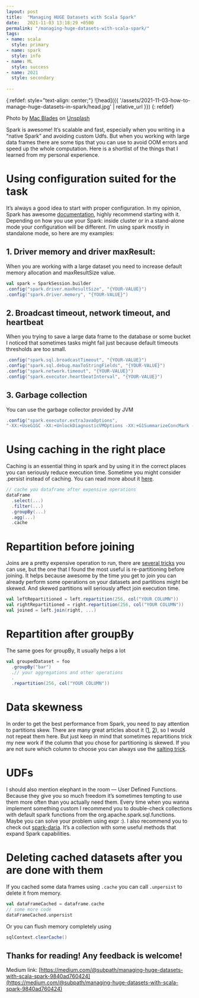```yaml
---
layout: post
title:  "Managing HUGE Datasets with Scala Spark"
date:   2021-11-03 13:18:29 +0500
permalink: "/managing-huge-datasets-with-scala-spark/"
tags:
- name: scala
  style: primary
- name: spark
  style: info
- name: ML
  style: success
- name: 2021
  style: secondary
    
---
```

{:refdef: style="text-align: center;"}
![head]({{ '/assets/2021-11-03-how-to-manage-huge-datasets-in-spark/head.jpg' | relative_url }})
{: refdef}

Photo by <a href="https://unsplash.com/@macblades?utm_source=unsplash&utm_medium=referral&utm_content=creditCopyText">Mac Blades</a> on <a href="https://unsplash.com/?utm_source=unsplash&utm_medium=referral&utm_content=creditCopyText">Unsplash</a>


Spark is awesome! It’s scalable and fast, especially when you writing in a “native Spark” and avoiding custom Udfs. But when you working with large data frames there are some tips that you can use to avoid OOM errors and speed up the whole computation.
Here is a shortlist of the things that I learned from my personal experience.

# Using configuration suited for the task
It’s always a good idea to start with proper configuration.
In my opinion, Spark has awesome [documentation](https://spark.apache.org/docs/latest/configuration.html), highly recommend starting with it.
Depending on how you use your Spark: inside cluster or in a stand-alone mode your configuration will be different. I’m using spark mostly in standalone mode, so here are my examples:

## 1. Driver memory and driver maxResult:
When you are working with a large dataset you need to increase default memory allocation and maxResultSize value.
```scala
val spark = SparkSession.builder
.config("spark.driver.maxResultSize", "{YOUR-VALUE}")
.config("spark.driver.memory", "{YOUR-VALUE}")
```

## 2. Broadcast timeout, network timeout, and heartbeat
When you trying to save a large data frame to the database or some bucket I noticed that sometimes tasks might fail just because default timeouts thresholds are too small.

```scala
.config("spark.sql.broadcastTimeout", "{YOUR-VALUE}")
.config("spark.sql.debug.maxToStringFields", "{YOUR-VALUE}")
.config("spark.network.timeout", "{YOUR-VALUE}")
.config("spark.executor.heartbeatInterval", "{YOUR-VALUE}")
```

## 3. Garbage collection
You can use the garbage collector provided by JVM
```scala
.config("spark.executor.extraJavaOptions",
"-XX:+UseG1GC -XX:+UnlockDiagnosticVMOptions -XX:+G1SummarizeConcMark -XX:InitiatingHeapOccupancyPercent=35 -verbose:gc -XX:+PrintGCDetails -XX:+PrintGCDateStamps -XX:OnOutOfMemo
```

# Using caching in the right place
Caching is an essential thing in spark and by using it in the correct places you can seriously reduce execution time. Sometime you might consider .persist instead of caching. You can read more about it [here](https://sparkbyexamples.com/spark/spark-difference-between-cache-and-persist/).

```scala
// cache you dataframe after expensive operations
dataFrame
  .select(...)
  .filter(...)
  .groupBy(...)
  .agg(...)
  .cache
```

# Repartition before joining
Joins are a pretty expensive operation to run, there are [several tricks](https://towardsdatascience.com/the-art-of-joining-in-spark-dcbd33d693c) you can use, but the one that I found the most useful is re-partitioning before joining. It helps because awesome by the time you get to join you can already perform some operations on your datasets and partitions might be skewed. And skewed partitions will seriously affect join execution time.

```scala
val leftRepartitioned = left.repartition(256, col("YOUR COLUMN"))
val rightRepartitioned = right.repartition(256, col("YOUR COLUMN"))
val joined = left.join(right, ...)
```

# Repartition after groupBy
The same goes for groupBy, It usually helps a lot
```scala
val groupedDataset = foo
  .groupBy("bar")
  .// your aggregations and other operations
  .
  .repartition(256, col("YOUR COLUMN"))
```

# Data skewness
In order to get the best performance from Spark, you need to pay attention to partitions skew. There are many great articles about it ([1](https://itnext.io/handling-data-skew-in-apache-spark-9f56343e58e8?gi=b742dce2b9f6), [2](https://databricks.com/session/handling-data-skew-adaptively-in-spark-using-dynamic-repartitioning)), so I would not repeat them here. But just keep in mind that sometimes repartitions trick my new work if the column that you chose for partitioning is skewed. If you are not sure which column to choose you can always use the [salting trick](https://dzone.com/articles/why-your-spark-apps-are-slow-or-failing-part-ii-da).

# UDFs
I should also mention elephant in the room — User Defined Functions. Because they give you so much freedom it’s sometimes tempting to use them more often than you actually need them.
Every time when you wanna implement something custom I recommend you to double-check collections with default spark functions from the org.apache.spark.sql.functions. Maybe you can solve your problem using expr :).
I also recommend you to check out [spark-daria](https://github.com/MrPowers/spark-daria). It’s a collection with some useful methods that expand Spark capabilities.

# Deleting cached datasets after you are done with them
If you cached some data frames using `.cache` you can call `.unpersist` to delete it from memory.

```scala
val dataFrameCached = dataframe.cache
// some more code
dataFrameCached.unpersist
```

Or you can flush memory completely using
```scala
sqlContext.clearCache()
```

Thanks for reading! Any feedback is welcome!
-----
Medium link: [https://medium.com/@subpath/managing-huge-datasets-with-scala-spark-9840ad760424](https://medium.com/@subpath/managing-huge-datasets-with-scala-spark-9840ad760424)
